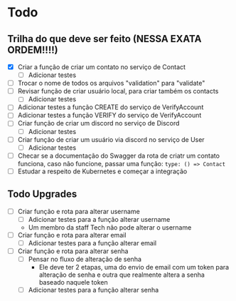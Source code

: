 # Todo

## Trilha do que deve ser feito (NESSA EXATA ORDEM!!!!)

- [x] Criar a função de criar um contato no serviço de Contact
  - [ ] Adicionar testes
- [ ] Trocar o nome de todos os arquivos "validation" para "validate"
- [ ] Revisar função de criar usuário local, para criar também os contacts
  - [ ] Adicionar testes
- [ ] Adicionar testes a função CREATE do serviço de VerifyAccount
- [ ] Adicionar testes a função VERIFY do serviço de VerifyAccount
- [ ] Criar função de criar um discord no serviço de Discord
  - [ ] Adicionar testes
- [ ] Criar função de criar um usuário via discord no serviço de User
  - [ ] Adicionar testes
- [ ] Checar se a documentação do Swagger da rota de criatr um contato funciona, caso não funcione, passar uma função: `type: () => Contact`
- [ ] Estudar a respeito de Kubernetes e começar a integração

## Todo Upgrades

- [ ] Criar função e rota para alterar username
  - [ ] Adicionar testes para a função alterar username
  - Um membro da staff Tech não pode alterar o username
- [ ] Criar função e rota para alterar email
  - [ ] Adicionar testes para a função alterar email
- [ ] Criar função e rota para alterar senha
  - [ ] Pensar no fluxo de alteração de senha
    - Ele deve ter 2 etapas, uma do envio de email com um token para alteração de senha e outra que realmente altera a senha baseado naquele token
  - [ ] Adicionar testes para a função alterar senha
